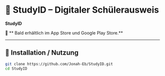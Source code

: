 # 📘 StudyID – Digitaler Schülerausweis

**StudyID** 

📱 ** Bald erhältlich im App Store und Google Play Store.**


---

## 🚀 Installation / Nutzung 

```bash
git clone https://github.com/Jonah-Eb/StudyID.git
cd StudyID
